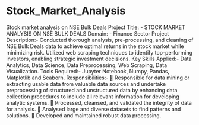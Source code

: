 # Stock_Market_Analysis
Stock market analysis on NSE Bulk Deals
Project Title: - STOCK MARKET ANALYSIS ON NSE BULK DEALS
Domain: - Finance Sector
Project Description:- 
	        Conducted thorough analysis, pre-processing, and cleaning of NSE Bulk Deals data to achieve optimal returns in the stock market while minimizing risk. Utilized web scraping techniques to identify top-performing investors, enabling strategic investment decisions.
Key Skills Applied:-
	        Data Analytics, Data Science, Data Preprocessing, Web Scraping, Data Visualization.
Tools Required:-
	        Jupyter Notebook, Numpy, Pandas, Matplotlib and Seaborn.
Responsibilities:-
	Responsible for data mining or extracting usable data from valuable data sources and undertake preprocessing of structured and unstructured data by enhancing data collection procedures to include all relevant information for developing analytic systems.
	 Processed, cleansed, and validated the integrity of data for analysis.
	Analysed large and diverse datasets to find patterns and solutions.
	Developed and maintained robust data processing.


